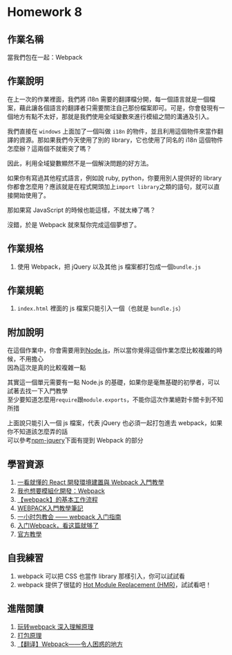 # Homework 8

## 作業名稱

當我們包在一起：Webpack

## 作業說明

在上一次的作業裡面，我們將 i18n 需要的翻譯檔分開，每一個語言就是一個檔案，藉此讓各個語言的翻譯者只需要關注自己那份檔案即可。可是，你會發現有一個地方有點不太好，那就是我們使用全域變數來進行模組之間的溝通及引入。

我們直接在 `windows` 上面加了一個叫做 `i18n` 的物件，並且利用這個物件來當作翻譯的資源。那如果我們今天使用了別的 library，它也使用了同名的 i18n 這個物件怎麼辦？這兩個不就衝突了嗎？

因此，利用全域變數顯然不是一個解決問題的好方法。

如果你有寫過其他程式語言，例如說 ruby, python，你要用別人提供好的 library 你都會怎麼用？應該就是在程式開頭加上`import library`之類的語句，就可以直接開始使用了。

那如果寫 JavaScript 的時候也能這樣，不就太棒了嗎？

沒錯，於是 Webpack 就來幫你完成這個夢想了。

## 作業規格

1. 使用 Webpack，把 jQuery 以及其他 js 檔案都打包成一個`bundle.js`

## 作業規範

1. `index.html` 裡面的 js 檔案只能引入一個（也就是 `bundle.js`）

## 附加說明
在這個作業中，你會需要用到[Node.js](https://nodejs.org/en/)，所以當你覺得這個作業怎麼比較複雜的時候，不用擔心  
因為這次是真的比較複雜一點

其實這一個單元需要有一點 Node.js 的基礎，如果你是毫無基礎的初學者，可以試著去找一下入門教學  
至少要知道怎麼用`require`跟`module.exports`，不能你這次作業絕對卡關卡到不知所措

上面說只能引入一個 js 檔案，代表 jQuery 也必須一起打包進去 webpack，如果你不知道該怎麼弄的話  
可以參考[npm-jquery](https://www.npmjs.com/package/jquery)下面有提到 Webpack 的部分

## 學習資源

1. [一看就懂的 React 開發環境建置與 Webpack 入門教學](http://blog.techbridge.cc/2016/07/30/react-dev-enviroment-webpack-browserify/)
2. [我也想要模組化開發：Webpack](http://ithelp.ithome.com.tw/articles/10188007)
2. [【webpack】的基本工作流程](https://medium.com/html-test/webpack-%E7%9A%84%E5%9F%BA%E6%9C%AC%E5%B7%A5%E4%BD%9C%E6%B5%81%E7%A8%8B-585f2bc952b9)
3. [WEBPACK入門教學筆記](http://blog.kkbruce.net/2015/10/webpack.html#.WN0gRRKGN8w)
4. [一小时包教会 —— webpack 入门指南](http://www.cnblogs.com/vajoy/p/4650467.html)
5. [入门Webpack，看这篇就够了](http://www.jianshu.com/p/42e11515c10f)
6. [官方教學](https://webpack.js.org/guides/get-started/)

## 自我練習

1. webpack 可以把 CSS 也當作 library 那樣引入，你可以試試看
2. webpack 提供了很猛的 [Hot Module Replacement (HMR)](https://github.com/webpack/docs/wiki/hot-module-replacement-with-webpack)，試試看吧！

## 進階閱讀

1. [玩转webpack 深入理解原理](http://www.thkdog.com/html5/2015/05/08/webpack.html)
2. [打包原理](https://www.kancloud.cn/xiak/quanduan/254501)
3. [【翻译】Webpack——令人困惑的地方](https://github.com/chemdemo/chemdemo.github.io/issues/13)


